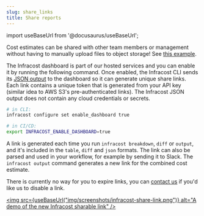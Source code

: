 ```yaml
---
slug: share_links
title: Share reports
---
```


import useBaseUrl from '@docusaurus/useBaseUrl';

Cost estimates can be shared with other team members or management without having to manually upload files to object storage! See [this example](https://dashboard.infracost.io/share/deaczrvclzv9z8yf76dex0t4dpxx9buj).

The Infracost dashboard is part of our hosted services and you can enable it by running the following command. Once enabled, the Infracost CLI sends its [JSON output](/docs/features/cli_commands/#examples) to the dashboard so it can generate unique share links. Each link contains a unique token that is generated from your API key (similar idea to AWS S3's pre-authenticated links). The Infracost JSON output does not contain any cloud credentials or secrets.

```sh
# in CLI:
infracost configure set enable_dashboard true

# in CI/CD:
export INFRACOST_ENABLE_DASHBOARD=true
```

A link is generated each time you run `infracost breakdown`, `diff` or `output`, and it's included in the `table`, `diff` and `json` formats. The link can also be parsed and used in your workflow, for example by sending it to Slack. The `infracost output` command generates a new link for the combined cost estimate.

There is currently no way for you to expire links, you can [contact us](/docs/support) if you'd like us to disable a link.

[<img src={useBaseUrl("img/screenshots/infracost-share-link.png")} alt="A demo of the new Infracost sharable link" />](https://dashboard.infracost.io/share/deaczrvclzv9z8yf76dex0t4dpxx9buj)
